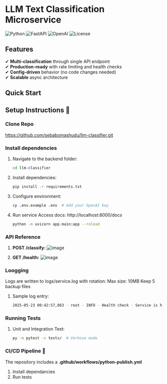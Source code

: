 # LLM Text Classification Microservice

![Python](https://img.shields.io/badge/python-3.10%2B-blue)
![FastAPI](https://img.shields.io/badge/FastAPI-0.95.0-green)
![OpenAI](https://img.shields.io/badge/OpenAI-1.12.0-orange)
![License](https://img.shields.io/badge/license-MIT-purple)

## Features <a name="features"></a>
✔ **Multi-classification** through single API endpoint  
✔ **Production-ready** with rate limiting and health checks  
✔ **Config-driven** behavior (no code changes needed)  
✔ **Scalable** async architecture  

## Quick Start <a name="quick-start"></a>
## Setup Instructions 🚀

### Clone Repo 
https://github.com/sebabomashudu/llm-classifier.git
### Install dependencies
1. Navigate to the backend folder:
   ```bash
   cd llm-classifier
2. Install  dependencies:
   ```bash
   pip install -r requirements.txt  
3. Configure environment:
   ```bash
   cp .env.example .env  # Add your OpenAI key
4. Run service
   Access docs: http://localhost:8000/docs
   ```bash
   python -m uvicorn app.main:app --reload

### API Reference <a name="api-reference"></a>
1. **POST /classify:**
![image](https://github.com/user-attachments/assets/62760d6a-3d50-4335-be3a-a3f5394130c4)

2. **GET /health:**
   ![image](https://github.com/user-attachments/assets/c68cb337-ca06-469f-a644-ffc47cfee2e3)
   
### Loogging
Logs are written to logs/service.log with rotation:
Max size: 10MB
Keep 5 backup files

1. Sample log entry:
   ```bash
   2025-05-23 00:42:57,863 - root - INFO - Health check - Service is healthy (no requests handled yet)

### Running Tests
1. Unit and Integration Test:
   ```bash
   py -m pytest -v tests/  # Verbose mode

### CI/CD Pipeline 🚀

The repository includes a **.github/workflows/python-publish.yml**
1. Install dependancies
2. Run tests




